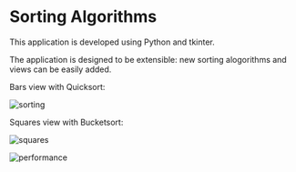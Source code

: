 # Sorting Algorithms

This application is developed using Python and tkinter.

The application is designed to be extensible: new sorting alogorithms and views can be easily added.

Bars view with Quicksort:

![sorting](https://github.com/user-attachments/assets/35748222-257c-4cf1-9f56-bd4e7e2ff4bf)

Squares view with Bucketsort: 
 
![squares](https://github.com/user-attachments/assets/0a44c26d-06e2-44bc-b1c6-e0595f626869)

![performance](https://github.com/user-attachments/assets/dd077c76-38a7-4d3a-9267-87e02c3c9e81)








        















